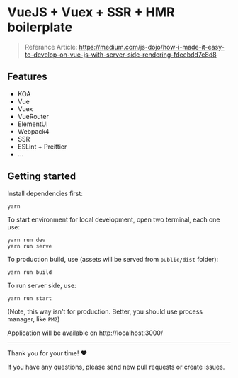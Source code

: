 # VueJS + Vuex + SSR + HMR boilerplate

> Referance Article: https://medium.com/js-dojo/how-i-made-it-easy-to-develop-on-vue-js-with-server-side-rendering-fdeebdd7e8d8

## Features

* KOA
* Vue
* Vuex
* VueRouter
* ElementUI
* Webpack4
* SSR
* ESLint + Preittier
* ...

## Getting started

Install dependencies first:

```
yarn
```

To start environment for local development, open two terminal, each one use:

```
yarn run dev
yarn run serve
```

To production build, use (assets will be served from `public/dist` folder):

```
yarn run build
```

To run server side, use:
```
yarn run start
```

(Note, this way isn't for production.
Better, you should use process manager, like `PM2`)

Application will be available on http://localhost:3000/

___

Thank you for your time! ❤️

If you have any questions, please send new pull requests or create issues.
